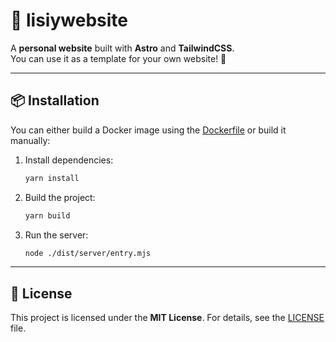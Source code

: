 # 🦊 lisiywebsite

A **personal website** built with **Astro** and **TailwindCSS**.  
You can use it as a template for your own website! 🚀

---

## 📦 Installation

You can either build a Docker image using the [Dockerfile](Dockerfile) or build it manually:

1. Install dependencies:
   ```bash
   yarn install
   ```

2. Build the project:
   ```bash
   yarn build
   ```

3. Run the server:
   ```bash
   node ./dist/server/entry.mjs
   ```

---

## 📜 License

This project is licensed under the **MIT License**. For details, see the [LICENSE](LICENSE) file.